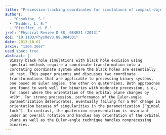 ```yaml
---
title: "Precession-tracking coordinates for simulations of compact-object binaries"
authors:
  - "Ossokine, S."
  - "Kidder, L. E."
  - "Pfeiffer, H. P."
jref: "Physical Review D 88, 084031 (2013)"
doi: "10.1103/PhysRevD.88.084031"
date: 2013-10-01
arxiv: "1304.3067"
used_spec: true
abstract: |
  Binary black hole simulations with black hole excision using
  spectral methods require a coordinate transformation into a
  corotating coordinate system where the black holes are essentially
  at rest. This paper presents and discusses two coordinate
  transformations that are applicable to precessing binary systems,
  one based on Euler angles, the other on quaternions. Both approaches
  are found to work well for binaries with moderate precession, i.e.,
  for cases where the orientation of the orbital plane changes by
  ≪90°. For strong precession, performance of the Euler-angle
  parametrization deteriorates, eventually failing for a 90° change in
  orientation because of singularities in the parametrization (“gimbal
  lock”). In contrast, the quaternion representation is invariant
  under an overall rotation and handles any orientation of the orbital
  plane as well as the Euler-angle technique handles nonprecessing
  binaries.
---
```

